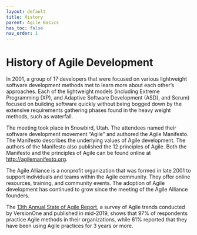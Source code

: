 ```yaml
---
layout: default
title: History
parent: Agile Basics
has_toc: false
nav_order: 1
---
```


# History of Agile Development

In 2001, a group of 17 developers that were focused on various lightweight software development methods met to learn more about each other’s approaches. 
Each of the lightweight models (including Extreme Programming (XP), and Adaptive Software Development (ASD), and Scrum) focused on building software quickly 
without being bogged down by the extensive requirements gathering phases found in the heavy weight methods, such as waterfall.

The meeting took place in Snowbird, Utah. The attendees named their software development movement “Agile” and authored the Agile Manifesto. The Manifesto describes 
the underlying values of Agile development. The authors of the Manifesto also published the 12 principles of Agile. Both the Manifesto and the principles 
of Agile can be found online at <http://agilemanifesto.org>. 

The Agile Alliance is a nonprofit organization that was formed in late 2001 to support individuals and teams within the Agile community. They offer online resources, training, and community events. The adoption of Agile development has continued to grow since the meeting of the Agile Alliance founders. 

The [13th Annual State of Agile Report](https://stateofagile.com/?_ga=2.247670658.400394167.1618165697-1597180978.1618165697#ufh-i-613553418-13th-annual-state-of-agile-report/7027494), a survey of Agile trends conducted by VersionOne and published in mid-2019, shows that 97% of respondents 
practice Agile methods in their organizations, while 61% reported that they have been using Agile practices for 3 years or more.

